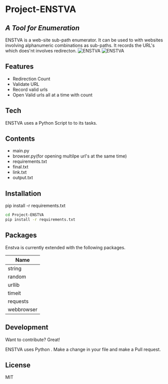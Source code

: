 # Project-ENSTVA
## _A Tool for Enumeration_
ENSTVA is a web-site sub-path enumerator. It can be used to with websites involving alphanumeric combinations as sub-paths. It records the URL's which does'nt involves redirecton.
![ENSTVA](https://drive.google.com/file/d/15ySoOapXOcBoU0paYwXzlKNEHuEyAxlu/view)
![ENSTVA](https://drive.google.com/file/d/1hASu0II5Dbw63U6Gz6LS7TMOxpPQIxrY/view)

## Features

- Redirection Count
- Validate URL
- Record valid urls
- Open Valid urls all at a time with count

## Tech

ENSTVA uses a Python Script to to its tasks.
## Contents
- main.py
- browser.py(for opening multilpe url's at the same time)
- requirements.txt
- final.txt
- link.txt
- output.txt

## Installation
pip install -r requirements.txt
```sh
cd Project-ENSTVA
pip install -r requirements.txt
```
## Packages

Enstva is currently extended with the following packages.

| Name |
| ------ |
| string  |
| random |
| urllib | 
| timeit |
| requests |
| webbrowser | 

## Development

Want to contribute? Great!

ENSTVA uses Python .
Make a change in your file and make a Pull request.



## License

MIT


